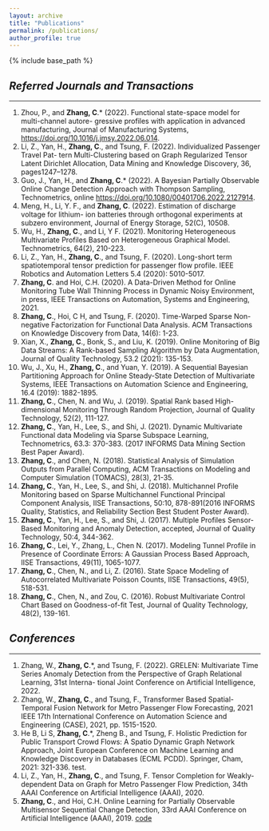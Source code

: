 ```yaml
---
layout: archive
title: "Publications"
permalink: /publications/
author_profile: true
---
```

<!-- **To get the pdf or code, please click the title of paper** -->

<!-- {% if author.googlescholar %}
  You can also find my articles on <u><a href="{{author.googlescholar}}">my Google Scholar profile</a>.</u>
{% endif %} -->

{% include base_path %}

<!-- {% for post in site.publications reversed %}
  {% include archive-single.html %}
{% endfor %} -->

## ***Referred Journals and Transactions***
***
1. Zhou, P., and **Zhang, C**.* (2022). Functional state-space model for multi-channel autore- gressive profiles with application in advanced manufacturing, Journal of Manufacturing Systems, <https://doi.org/10.1016/j.jmsy.2022.06.014>.
2. Li, Z., Yan, H., **Zhang, C**., and Tsung, F. (2022). Individualized Passenger Travel Pat- tern Multi-Clustering based on Graph Regularized Tensor Latent Dirichlet Allocation, Data Mining and Knowledge Discovery, 36, pages1247–1278.
16. Guo, J., Yan, H., and **Zhang, C**.* (2022). A Bayesian Partially Observable Online Change Detection Approach with Thompson Sampling, Technometrics, online <https://doi.org/10.1080/00401706.2022.2127914>.
15. Meng, H., Li, Y. F., and **Zhang, C**. (2022). Estimation of discharge voltage for lithium- ion batteries through orthogonal experiments at subzero environment, Journal of Energy Storage, 52(C), 10508.
14. Wu, H., **Zhang, C**., and Li, Y F. (2021). Monitoring Heterogeneous Multivariate Profiles Based on Heterogeneous Graphical Model. Technometrics, 64(2), 210-223.
16. Li, Z., Yan, H., **Zhang, C**., and Tsung, F. (2020). Long-short term spatiotemporal tensor prediction for passenger flow profile. IEEE Robotics and Automation Letters 5.4 (2020): 5010-5017. 
18. **Zhang, C**. and Hoi, C.H. (2020). A Data-Driven Method for Online Monitoring Tube Wall Thinning Process in Dynamic Noisy Environment, in press, IEEE Transactions on Automation, Systems and Engineering, 2021.
20. **Zhang, C**., Hoi, C H, and Tsung, F. (2020). Time-Warped Sparse Non-negative Factorization for Functional Data Analysis. ACM Transactions on Knowledge Discovery from Data, 14(6): 1-23.
21. Xian, X., **Zhang, C**., Bonk, S., and Liu, K. (2019). Online Monitoring of Big Data Streams: A Rank-based Sampling Algorithm by Data Augmentation, Journal of Quality Technology, 53.2 (2021): 135-153.
22. Wu, J., Xu, H., **Zhang, C**., and Yuan, Y. (2019). A Sequential Bayesian Partitioning Approach for Online Steady-State Detection of Multivariate Systems, IEEE Transactions on Automation Science and Engineering, 16.4 (2019): 1882-1895.
23. **Zhang, C**., Chen, N. and Wu, J. (2019). Spatial Rank based High-dimensional Monitoring Through Random Projection, Journal of Quality Technology, 52(2), 111-127.
24. **Zhang, C**., Yan, H., Lee, S., and Shi, J. (2021). Dynamic Multivariate Functional data Modeling via Sparse Subspace Learning, Technometrics, 63.3: 370-383. (2017 INFORMS Data Mining Section Best Paper Award). 
25. **Zhang, C**., and Chen, N. (2018). Statistical Analysis of Simulation Outputs from Parallel Computing, ACM Transactions on Modeling and Computer Simulation (TOMACS), 28(3), 21-35.
26. **Zhang, C**., Yan, H., Lee, S., and Shi, J. (2018). Multichannel Profile Monitoring based on Sparse Multichannel Functional Principal Component Analysis, IISE Transactions, 50:10, 878-891(2016 INFORMS Quality, Statistics, and Reliability Section Best Student Poster Award). 
27. **Zhang, C**., Yan, H., Lee, S., and Shi, J. (2017). Multiple Profiles Sensor-Based Monitoring and Anomaly Detection, accepted, Journal of Quality Technology, 50:4, 344-362. 
28. **Zhang, C**., Lei, Y., Zhang, L., Chen N. (2017). Modeling Tunnel Profile in Presence of Coordinate Errors: A Gaussian Process Based Approach, IISE Transactions, 49(11), 1065-1077. 
29. **Zhang, C**., Chen, N., and Li, Z. (2016). State Space Modeling of Autocorrelated Multivariate Poisson Counts, IISE Transactions, 49(5), 518-531. 
30. **Zhang, C**., Chen, N., and Zou, C. (2016). Robust Multivariate Control Chart Based on Goodness-of-fit Test, Journal of Quality Technology, 48(2), 139-161. 

## ***Conferences***
***
1. Zhang, W., **Zhang, C**.*, and Tsung, F. (2022). GRELEN: Multivariate Time Series Anomaly Detection from the Perspective of Graph Relational Learning, 31st Interna- tional Joint Conference on Artificial Intelligence, 2022.
2. Zhang, W., **Zhang, C**., and Tsung, F., Transformer Based Spatial-Temporal Fusion Network for Metro Passenger Flow Forecasting, 2021 IEEE 17th International Conference on Automation Science and Engineering (CASE), 2021, pp. 1515-1520.
3. He B, Li S, **Zhang, C**.*, Zheng B., and Tsung, F. Holistic Prediction for Public Transport Crowd Flows: A Spatio Dynamic Graph Network Approach, Joint European Conference on Machine Learning and Knowledge Discovery in Databases (ECML PCDD). Springer, Cham, 2021: 321-336. test.
4. Li, Z., Yan, H., **Zhang, C**., and Tsung, F. Tensor Completion for Weakly-dependent Data on Graph for Metro Passenger Flow Prediction, 34th AAAI Conference on Artificial Intelligence (AAAI), 2020.
5. **Zhang, C**., and Hoi, C.H. Online Learning for Partially Observable Multisensor Sequential Change Detection, 33rd AAAI Conference on Artificial Intelligence (AAAI), 2019.  [code](https://github.com/thuie-isda/Bandit_EWMA_Code)

